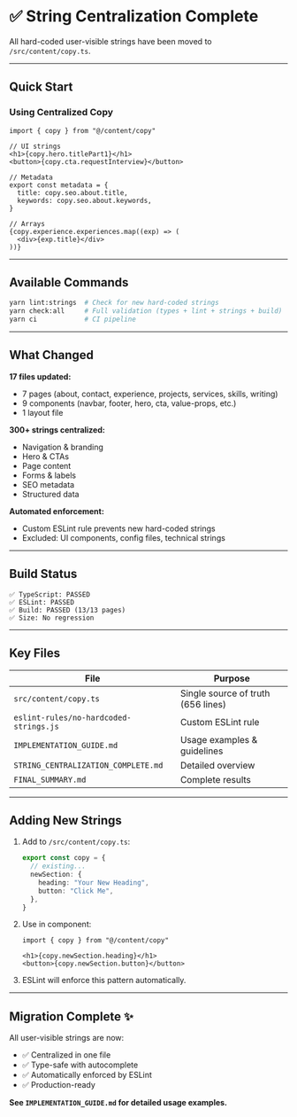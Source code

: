 # ✅ String Centralization Complete

All hard-coded user-visible strings have been moved to `/src/content/copy.ts`.

---

## Quick Start

### Using Centralized Copy

```tsx
import { copy } from "@/content/copy"

// UI strings
<h1>{copy.hero.titlePart1}</h1>
<button>{copy.cta.requestInterview}</button>

// Metadata
export const metadata = {
  title: copy.seo.about.title,
  keywords: copy.seo.about.keywords,
}

// Arrays
{copy.experience.experiences.map((exp) => (
  <div>{exp.title}</div>
))}
```

---

## Available Commands

```bash
yarn lint:strings  # Check for new hard-coded strings
yarn check:all     # Full validation (types + lint + strings + build)
yarn ci            # CI pipeline
```

---

## What Changed

**17 files updated:**
- 7 pages (about, contact, experience, projects, services, skills, writing)
- 9 components (navbar, footer, hero, cta, value-props, etc.)
- 1 layout file

**300+ strings centralized:**
- Navigation & branding
- Hero & CTAs
- Page content
- Forms & labels
- SEO metadata
- Structured data

**Automated enforcement:**
- Custom ESLint rule prevents new hard-coded strings
- Excluded: UI components, config files, technical strings

---

## Build Status

```
✅ TypeScript: PASSED
✅ ESLint: PASSED
✅ Build: PASSED (13/13 pages)
✅ Size: No regression
```

---

## Key Files

| File | Purpose |
|------|---------|
| `src/content/copy.ts` | Single source of truth (656 lines) |
| `eslint-rules/no-hardcoded-strings.js` | Custom ESLint rule |
| `IMPLEMENTATION_GUIDE.md` | Usage examples & guidelines |
| `STRING_CENTRALIZATION_COMPLETE.md` | Detailed overview |
| `FINAL_SUMMARY.md` | Complete results |

---

## Adding New Strings

1. Add to `/src/content/copy.ts`:
   ```ts
   export const copy = {
     // existing...
     newSection: {
       heading: "Your New Heading",
       button: "Click Me",
     },
   }
   ```

2. Use in component:
   ```tsx
   import { copy } from "@/content/copy"

   <h1>{copy.newSection.heading}</h1>
   <button>{copy.newSection.button}</button>
   ```

3. ESLint will enforce this pattern automatically.

---

## Migration Complete ✨

All user-visible strings are now:
- ✅ Centralized in one file
- ✅ Type-safe with autocomplete
- ✅ Automatically enforced by ESLint
- ✅ Production-ready

**See `IMPLEMENTATION_GUIDE.md` for detailed usage examples.**
